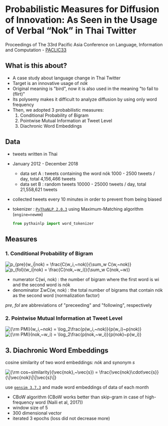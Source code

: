 # Probabilistic Measures for Diffusion of Innovation: As Seen in the Usage of Verbal “Nok” in Thai Twitter

Proceedings of The 33rd Pacific Asia Conference on Language, Information and Computation - [PACLIC33](https://jaslli.org/paclic33/)
 
## What is this about?
 - A case study about language change in Thai Twitter
 - Target is an innovative usage of _nók_
 - Original meaning is "bird", now it is also used in the meaning "to fail to (flirt)"
 - Its polysemy makes it difficult to analyze diffusion by using only word frequency
 - Then, we adopted 3 probabilistic measures:
   1. Conditional Probability of Bigram
   2. Pointwise Mutual Information at Tweet Level
   3. Diachronic Word Embeddings
   
## Data
- tweets written in Thai
- January 2012 - December 2018 
  - data set A : tweets containing the word nók 1000 - 2500 tweets / day,  total 4,156,466 tweets
  - data set B : random tweets 10000 - 25000 tweets / day,  total 21,558,621 tweets
- collected tweets every 10 minutes in order to prevent from being biased
- tokenizer : [`PyThaNLP 2.0.3`](https://github.com/PyThaiNLP/pythainlp) using Maximum-Matching algorithm (`engine=newmm`)

    ~~~python
    from pythainlp import word_tokenizer
    
    ~~~

## Measures
### 1. Conditional Probability of Bigram
<img src="https://latex.codecogs.com/gif.latex?p_{pre}(w_i|nok)&space;=&space;\frac{C(w_i,~nok)}{\sum_w&space;C(w,~nok)}" title="p_{pre}(w_i|nok) = \frac{C(w_i,~nok)}{\sum_w C(w,~nok)}" />
<img src="https://latex.codecogs.com/gif.latex?p_{fol}(w_i|nok)&space;=&space;\frac{C(nok,~w_i)}{\sum_w&space;C(nok,~w)}" title="p_{fol}(w_i|nok) = \frac{C(nok,~w_i)}{\sum_w C(nok,~w)}" />

- numerator  C(wi, nok) : the number of bigram where the first word is wi and the second word is nók
- denominator  ΣwC(w, nok) : the total number of bigrams that contain nók as the second word (normalization factor)

_pre_, _fol_ are abbreviations of "preceeding" and "following", respectively

### 2. Pointwise Mutual Information at Tweet Level
<img src="https://latex.codecogs.com/gif.latex?{\rm&space;PMI}(w_i,~nok)&space;=&space;\log_2\frac{p(w_i,~nok)}{p(w_i)~p(nok)}" title="{\rm PMI}(w_i,~nok) = \log_2\frac{p(w_i,~nok)}{p(w_i)~p(nok)}" />
<img src="https://latex.codecogs.com/gif.latex?{\rm&space;PMI}(nok,~w_i)&space;=&space;\log_2\frac{p(nok,~w_i)}{p(nok)~p(w_i)}" title="{\rm PMI}(nok,~w_i) = \log_2\frac{p(nok,~w_i)}{p(nok)~p(w_i)}" />

## 3. Diachronic Word Embeddings
cosine similarity of two word embeddings: _nók_ and synonym _s_

<img src="https://latex.codecogs.com/gif.latex?{\rm&space;cos~similarity}(\vec{nok},~\vec{s})&space;=&space;\frac{\vec{nok}\cdot\vec{s}}{\|\vec{nok}\|\|\vec{s}\|}" title="{\rm cos~similarity}(\vec{nok},~\vec{s}) = \frac{\vec{nok}\cdot\vec{s}}{\|\vec{nok}\|\|\vec{s}\|}" />

use [`gensim 3.7.3`](https://radimrehurek.com/gensim/) and made word embeddings of data of each month
 - CBoW algorithm (CBoW works better than skip-gram in case of high-frequency word (Naili et al, 2017))
 - window size of 5
 - 300 dimensional vector
 - iterated 3 epochs (loss did not decrease more)
